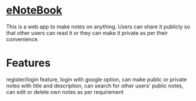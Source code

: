 # [eNoteBook](https://enotebook-07vd.onrender.com)

This is a web app to make notes on anything. Users can share it publicly so that other users can read it
or they can make it private as per their convenience.

# Features
register/login feature,
login with google option,
can make public or private notes with title and description,
can search for other users' public notes,
can edit or delete own notes as per requirement
